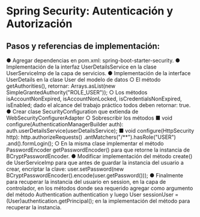 # Spring Security: Autenticación y Autorización
## Pasos y referencias de implementación:
● Agregar dependencias en pom.xml: spring-boot-starter-security.
● Implementación de la interfaz UserDetailsService en la clase
UserServiceImp de la capa de servicios.
● Implementación de la interface UserDetails en la clase User del modelo de datos
○ El método getAuthorities(), retornar:
Arrays.asList(new SimpleGrantedAuthority("ROLE_USER"));
○ Los métodos isAccountNonExpired, isAccountNonLocked,
isCredentialsNonExpired, isEnabled; dado el alcance del trabajo
práctico todos deben retornar: true.
● Crear clase SecurityConfiguration que extienda de
WebSecurityConfigurerAdapter
○ Sobrescribir los métodos
■ void configure(AuthenticationManagerBuilder auth):
auth.userDetailsService(userDetailsService);
■ void configure(HttpSecurity http):
http.authorizeRequests()
.antMatchers("/**").hasRole("USER")
.and().formLogin();
○ En la misma clase implementar el método PasswordEncoder
getPasswordEncoder() para que retorne la instancia de
BCryptPasswordEncoder.
● Modificar implementación del método create() de UserServiceImp para que
antes de guardar la instancia del usuario a crear, encriptar la clave:
user.setPassword(new
BCryptPasswordEncoder().encode(user.getPassword()));
● Finalmente para recuperar la instancia del usuario en session, en la capa de
controlador, en los métodos donde sea requerido agregar como argumento del
método Authentication authentication y luego User sessionUser =
(User)authentication.getPrincipal(); en la implementación del método
para recuperar la instancia.
